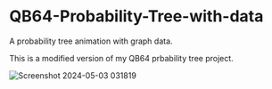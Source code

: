 # QB64-Probability-Tree-with-data
 A probability tree animation with graph data.

 This is a modified version of my QB64 prbability tree project.

![Screenshot 2024-05-03 031819](https://github.com/TheJoyfulProgrammer/QB64-Probability-Tree-with-data/assets/11287410/390de373-9db5-4af4-9b62-7cf335459adf)
